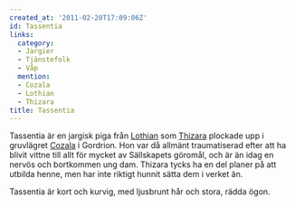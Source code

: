 ```yaml
---
created_at: '2011-02-20T17:09:06Z'
id: Tassentia
links:
  category:
  - Jargier
  - Tjänstefolk
  - Våp
  mention:
  - Cozala
  - Lothian
  - Thizara
title: Tassentia
---
```


Tassentia är en jargisk piga från [Lothian] som [Thizara] plockade upp i gruvlägret [Cozala] i
Gordrion. Hon var då allmänt traumatiserad efter att ha blivit vittne till allt för mycket av
Sällskapets göromål, och är än idag en nervös och bortkommen ung dam. Thizara tycks ha en del planer
på att utbilda henne, men har inte riktigt hunnit sätta dem i verket än.

Tassentia är kort och kurvig, med ljusbrunt hår och stora, rädda ögon.

  [Lothian]: Lothian
  [Thizara]: Thizara
  [Cozala]: Cozala